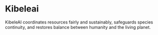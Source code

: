 # Kibeleai
KibeleAI coordinates resources fairly and sustainably, safeguards species continuity, and restores balance between humanity and the living planet.
